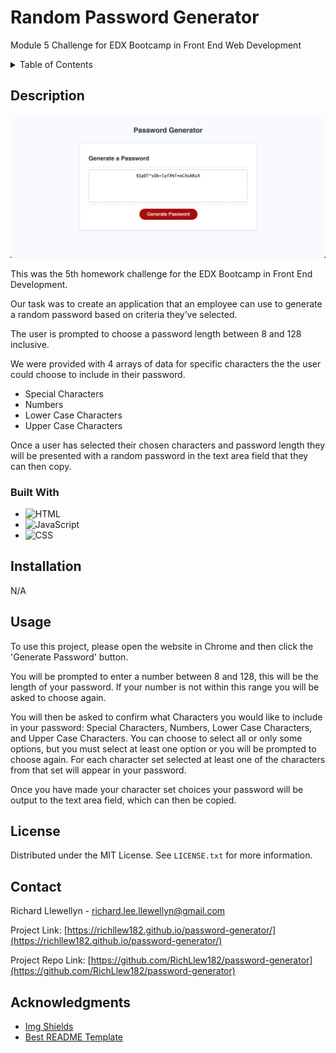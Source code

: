 # Random Password Generator
Module 5 Challenge for EDX Bootcamp in Front End Web Development




<!-- TABLE OF CONTENTS -->
<details>
  <summary>Table of Contents</summary>
  <ol>
    <li>
      <a href="#description">Description</a>
      <ul>
        <li><a href="#built-with">Built With</a></li>
      </ul>
    </li>
    <li>
        <a href="#installation">Installation</a>
    </li>
    <li><a href="#usage">Usage</a></li>
    <li><a href="#license">License</a></li>
    <li><a href="#contact">Contact</a></li>
    <li><a href="#acknowledgments">Acknowledgments</a></li>
  </ol>
</details>



<!-- ABOUT THE PROJECT -->
## Description

<a href="https://richllew182.github.io/password-generator/">
    <img src="./images/05-password-generator.png" alt="Richard Llewellyn Password Generator Screenshot">
  </a>

<br>
 <p>This was the 5th homework challenge for the EDX Bootcamp in Front End Development.</p> 

   <p>Our task was to create an application that an employee can use to generate a random password based on criteria they’ve selected.
</p> 

 <p>The user is prompted to choose a password length between 8 and 128 inclusive.
</p> 

 <p>We were provided with 4 arrays of data for specific characters the the user could choose to include in their password.
</p> 

* Special Characters
* Numbers
* Lower Case Characters
* Upper Case Characters

 <p>Once a user has selected their chosen characters and password length they will be presented with a random password in the text area field that they can then copy.
</p> 



### Built With


* ![HTML](https://img.shields.io/badge/HTML-239120?style=for-the-badge&logo=html5&logoColor=white)
* ![JavaScript](https://img.shields.io/badge/JavaScript-323330?style=for-the-badge&logo=javascript&logoColor=F7DF1E)
* ![CSS](https://img.shields.io/badge/CSS-239120?&style=for-the-badge&logo=css3&logoColor=white)






## Installation

N/A

<!-- USAGE EXAMPLES -->
## Usage


<p>To use this project, please open the website in Chrome and then click the 'Generate Password' button.</p>
<p>You will be prompted to enter a number between 8 and 128, this will be the length of your password. If your number is not within this range you will be asked to choose again.</p>
<p>You will then be asked to confirm what Characters you would like to include in your password: Special Characters, Numbers, Lower Case Characters, and Upper Case Characters. You can choose to select all or only some options, but you must select at least one option or you will be prompted to choose again. For each character set selected at least one of the characters from that set will appear in your password.</p>
<p>Once you have made your character set choices your password will be output to the text area field, which can then be copied.</p>


<!-- LICENSE -->
## License

Distributed under the MIT License. See `LICENSE.txt` for more information.





<!-- CONTACT -->
## Contact

Richard Llewellyn - richard.lee.llewellyn@gmail.com 

Project Link: [https://richllew182.github.io/password-generator/](https://richllew182.github.io/password-generator/)

Project Repo Link: [https://github.com/RichLlew182/password-generator](https://github.com/RichLlew182/password-generator)



<!-- ACKNOWLEDGMENTS -->
## Acknowledgments

* [Img Shields](https://shields.io)
* [Best README Template](https://github.com/othneildrew/Best-README-Template)

